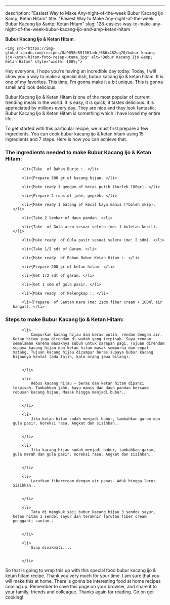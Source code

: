 ---
description: "Easiest Way to Make Any-night-of-the-week Bubur Kacang Ijo &amp;amp; Ketan Hitam"
title: "Easiest Way to Make Any-night-of-the-week Bubur Kacang Ijo &amp;amp; Ketan Hitam"
slug: 128-easiest-way-to-make-any-night-of-the-week-bubur-kacang-ijo-and-amp-ketan-hitam

<p>
	<strong>Bubur Kacang Ijo &amp; Ketan Hitam</strong>. 
	
</p>
<p>
	
	<img src="https://img-global.cpcdn.com/recipes/8a9858e551361adc/680x482cq70/bubur-kacang-ijo-ketan-hitam-foto-resep-utama.jpg" alt="Bubur Kacang Ijo &amp; Ketan Hitam" style="width: 100%;">
	
	
</p>
<p>
	Hey everyone, I hope you're having an incredible day today. Today, I will show you a way to make a special dish, bubur kacang ijo &amp; ketan hitam. It is one of my favorites. This time, I'm gonna make it a bit unique. This is gonna smell and look delicious.
</p>
	
<p>
	Bubur Kacang Ijo &amp; Ketan Hitam is one of the most popular of current trending meals in the world. It is easy, it is quick, it tastes delicious. It is appreciated by millions every day. They are nice and they look fantastic. Bubur Kacang Ijo &amp; Ketan Hitam is something which I have loved my entire life.
</p>
<p>
	
</p>

<p>
To get started with this particular recipe, we must first prepare a few ingredients. You can cook bubur kacang ijo &amp; ketan hitam using 15 ingredients and 7 steps. Here is how you can achieve that.
</p>

<h3>The ingredients needed to make Bubur Kacang Ijo &amp; Ketan Hitam:</h3>

<ol>
	
		<li>{Take  of Bahan Burjo :. </li>
	
		<li>{Prepare 300 gr of kacang hijau. </li>
	
		<li>{Make ready 1 gengam of beras putih (kurleb 100gr). </li>
	
		<li>{Prepare 2 ruas of jahe, geprek. </li>
	
		<li>{Make ready 1 batang of kecil kayu manis (*boleh skip). </li>
	
		<li>{Take 2 lembar of daun pandan. </li>
	
		<li>{Take  of Gula aren sesuai selera (me: 1 buletan kecil). </li>
	
		<li>{Make ready  of Gula pasir sesuai selera (me: 2 sdm). </li>
	
		<li>{Take 1/2 sdt of Garam. </li>
	
		<li>{Make ready  of Bahan Bubur Ketan Hitam :. </li>
	
		<li>{Prepare 200 gr of ketan hitam. </li>
	
		<li>{Get 1/2 sdt of garam. </li>
	
		<li>{Get 1 sdm of gula pasir. </li>
	
		<li>{Make ready  of Pelengkap :. </li>
	
		<li>{Prepare  of Santan Kara (me: 2sdm fiber cream + 100ml air hangat). </li>
	
</ol>
<p>
	
</p>

<h3>Steps to make Bubur Kacang Ijo &amp; Ketan Hitam:</h3>

<ol>
	
		<li>
			Campurkan kacang hijau dan beras putih, rendam dengan air. Ketan hitam juga direndam di wadah yang terpisah. Saya rendam semalaman karena masaknya subuh untuk sarapan pagi. Tujuan direndam supaya kacang hijau dan ketan hitam masak sempurna dan cepat matang. Tujuan kacang hijau dicampur beras supaya bubur kacang hijaunya kental (ada tajin, kalo orang jawa bilang).
			
			
		</li>
	
		<li>
			Rebus kacang hijau + beras dan ketan hitam dipanci terpisah. Tambahkan jahe, kayu manis dan daun pandan bersama rebusan kacang hijau. Masak hingga menjadi bubur..
			
			
		</li>
	
		<li>
			Jika ketan hitam sudah menjadi bubur, tambahkan garam dan gula pasir. Koreksi rasa. Angkat dan sisihkan..
			
			
		</li>
	
		<li>
			Jika kacang hijau sudah menjadi bubur, tambahkan garam, gula merah dan gula pasir. Koreksi rasa. Angkat dan sisihkan..
			
			
		</li>
	
		<li>
			Larutkan fibercream dengan air panas. Aduk hingga larut. Sisihkan..
			
			
		</li>
	
		<li>
			Tata di mangkuk saji bubur kacang hijau 3 sendok sayur, ketan hitam 1 sendol sayur dan terakhir larutan fiber cream pengganti santan..
			
			
		</li>
	
		<li>
			Siap dinikmati....
			
			
		</li>
	
</ol>

<p>
	
</p>

<p>
	So that is going to wrap this up with this special food bubur kacang ijo &amp; ketan hitam recipe. Thank you very much for your time. I am sure that you will make this at home. There is gonna be interesting food at home recipes coming up. Remember to save this page on your browser, and share it to your family, friends and colleague. Thanks again for reading. Go on get cooking!
</p>
